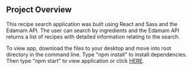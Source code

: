 ## Project Overview
This recipe search application was built using React and Sass and the Edamam API. The user can search by ingredients and the Edamam API returns a list of recipes with detailed information relating to the search.

To view app, download the files to your desktop and move into root directory in the command line. Type "npm install" to install dependencies. Then type "npm start" to view application or click <a href="https://envincebal.github.io/react-recipe/">HERE</a>.
